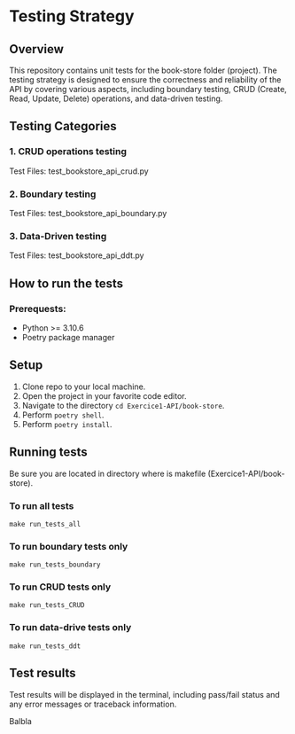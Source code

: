 # Testing Strategy

## Overview
This repository contains unit tests for the book-store folder (project). The testing strategy is designed to ensure the correctness and reliability of the API by covering various aspects, including boundary testing, CRUD (Create, Read, Update, Delete) operations, and data-driven testing.

## Testing Categories
### 1. CRUD operations testing
Test Files: test_bookstore_api_crud.py

### 2. Boundary testing
Test Files: test_bookstore_api_boundary.py

### 3. Data-Driven testing
Test Files: test_bookstore_api_ddt.py

## How to run the tests
### Prerequests:
- Python >= 3.10.6
- Poetry package manager

## Setup 
1. Clone repo to your local machine.
2. Open the project in your favorite code editor.
2. Navigate to the directory ```cd Exercice1-API/book-store```.
3. Perform ```poetry shell```.
4. Perform ```poetry install```.


## Running tests
Be sure you are located in directory where is makefile (Exercice1-API/book-store). 

### To run all tests
```make run_tests_all```

### To run boundary tests only
```make run_tests_boundary```

### To run CRUD tests only
```make run_tests_CRUD```

### To run data-drive tests only
```make run_tests_ddt```


## Test results
Test results will be displayed in the terminal, including pass/fail status and any error messages or traceback information.


Balbla
